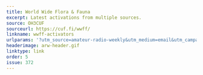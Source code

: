 ```yaml
---
title: World Wide Flora & Fauna
excerpt: Latest activations from multiple sources.
source: OH3CUF
sourceurl: https://cuf.fi/wwff/
linkname: wwff-activators
urlparams: '?utm_source=amateur-radio-weekly&utm_medium=email&utm_campaign=newsletter'
headerimage: arw-header.gif
linktype: link
order: 5
issue: 372
---
```

